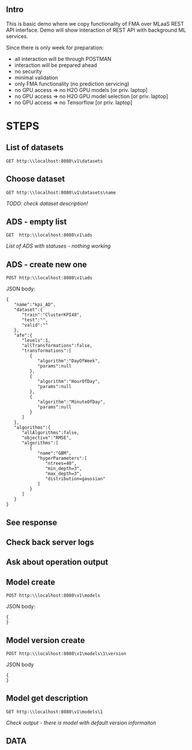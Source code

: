 Intro
-----

This is basic demo where we copy functionality of FMA over MLaaS REST API interface.
Demo will show interaction of REST API with background ML services.


Since there is only week for preparation:
 - all interaction will be through POSTMAN
 - interaction will be prepared ahead
 - no security 
 - minimal validation 
 - only FMA functionality (no prediction servicing)
 - no GPU access => no H2O GPU models [or priv. laptop]
 - no GPU access => no H2O GPU model selection [or priv. laptop]
 - no GPU access => no Tensorflow [or priv. laptop]



# STEPS


## List of datasets


```
GET http:\\localhost:8080\v1\datasets
```


## Choose dataset

```
GET http:\\localhost:8080\v1\datasets\name
```


*TODO: check dataset description!*


## ADS - empty list
```
GET  http:\\localhost:8080\v1\ads
```

*List of ADS with statuses - nothing working*


## ADS - create new one
``` 
POST http:\\localhost:8080\v1\ads
```

JSON body:
```
{  
   "name":"kpi_AD",
   "dataset":{  
      "train":"ClusterKPI48",
      "test":"",
      "valid":""
   },
   "afe":{  
      "levels":1,
      "allTransformations":false,
      "transformations":[  
         {  
            "algorithm":"DayOfWeek",
            "params":null
         },
         {  
            "algorithm":"HourOfDay",
            "params":null
         },
         {  
            "algorithm":"MinuteOfDay",
            "params":null
         }
      ]
   },
   "algorithms":{  
      "allAlgorithms":false,
      "objective":"RMSE",
      "algorithms":[  
         {  
            "name":"GBM",
            "hyperParameters":[  
               "ntrees=40",
               "min_depth=3",
               "max_depth=3",
               "distribution=gaussian"
            ]
         }
      ]
   }
}
```


## See response


## Check back server logs


## Ask about operation output


## Model create
```
POST http:\\localhost:8080\v1\models
```

JSON body:
```
{
}
```

## Model version create
```
POST http:\\localhost:8080\v1\models\1\version
```

JSON body
```
{
}
```


## Model get description
```
GET http:\\localhost:8080\v1\models\1
```

*Check output - there is model with default version informaiton*




DATA
----
